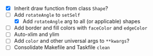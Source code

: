 - [x] Inherit draw function from class `Shape`?
- [ ] Add `rotateAngle` to `setSelf`
  - [x] Add `rotateAngle` arg to all (or applicable) shapes
- [ ] Add border and fill colors with `faceColor` and `edgeColor`
- [ ] Auto-xlim and ylim
- [ ] Add `color` and other universal args to `**kwargs`?
- [ ] Consolidate Makefile and Taskfile `clean`

